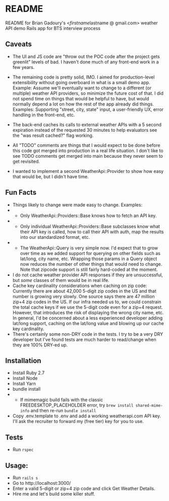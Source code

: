 

# README

README for Brian Gadoury's <$firstname$lastname @ gmail.com> weather API demo Rails app for BTS interview process

## Caveats

* The UI and JS code are "throw out the POC code after the project gets greenlit" levels of bad. I haven't done much of any front-end work in a few years.

* The remaining code is pretty solid, IMO. I aimed for production-level extensibility without going overboard in what is a small demo app. Example: Assume we'll eventually want to change to a different (or multiple) weather API providers, so minimize the future cost of that. I did not spend time on things that would be helpful to have, but would normally depend a lot on how the rest of the app already did things. Examples: Supporting "street, city, state" input, a user-friendly UX, error handling in the front-end, etc.

* The back-end caches its calls to external weather APIs with a 5 second expiration instead of the requested 30 minutes to help evaluators see the "was result cached?" flag working.

* All "TODO" comments are things that I would expect to be done before this code got merged into production in a real life situation. I don't like to see TODO comments get merged into main because they never seem to get revisited.

* I wanted to implement a second WeatherApi::Provider to show how easy that would be, but I didn't have time.

## Fun Facts

* Things likely to change were made easy to change. Examples:
* * Only WeatherApi::Providers::Base knows how to fetch an API key.
* * Only individual WeatherApi::Providers::Base subclasses know what their API key is called, how to call their API with auth, map the results into our standardized format, etc.
* * The WeatherApi::Query is very simple now. I'd expect that to grow over time as we added support for querying on other fields such as lat/long, city name, etc. Wrapping those params in a Query object now reduces the number of other things that would need to change. Note that zipcode support is still fairly hard-coded at the moment.
* I do not cache weather provider API responses if they are unsuccessful, but _some_ classes of them would be in real life.
* Cache key cardinality considerations when caching on zip code: Currently there are about 42,000 5-digit zip codes in the US and that number is growing very slowly. One source says there are 47 million zip+4 zip codes in the US. If our infra needed us to, we could constrain the total cache keys if we use the 5-digit code even for a zip+4 request. However, that introduces the risk of displaying the wrong city name, etc. In general, I'd be concerned about a less experienced developer adding lat/long support, caching on the lat/long value and blowing up our cache key cardinality.
* There's certainly some non-DRY code in the tests. I try to be a very DRY developer but I've found tests are much harder to read/change when they are 100% DRY-ed up.

## Installation

* Install Ruby 2.7
* Install Node
* Install Yarn
* bundle install
* * If mimemagic build fails with the classic FREEDESKTOP_PLACEHOLDER error, try `brew install shared-mime-info` and then re-run `bundle install`
* Copy .env.template to .env and add a working weatherapi.com API key. I'll ask the recruiter to forward my (free tier) key for you to use.

## Tests
* Run `rspec`

## Usage:

* Run `rails s`
* Go to http://localhost:3000/
* Enter a valid 5-digit or zip+4 zip code and click Get Weather Details.
* Hire me and let's build some killer stuff.

